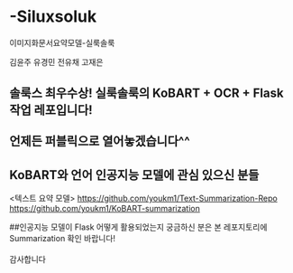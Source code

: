 # -Siluxsoluk
이미지화문서요약모델-실룩솔룩


김윤주
유경민
전유채
고재은

솔룩스 최우수상! 실룩솔룩의 KoBART + OCR + Flask 작업 레포입니다!</br>   
언제든 퍼블릭으로 열어놓겠습니다^^
------

## KoBART와 언어 인공지능 모델에 관심 있으신 분들
<텍스트 요약 모델> https://github.com/youkm1/Text-Summarization-Repo
<KoBART-summarization> https://github.com/youkm1/KoBART-summarization


##인공지능 모델이 Flask 어떻게 활용되었는지 궁금하신 분은 본 레포지토리에 Summarization 확인 바랍니다!</br>    
감사합니다
